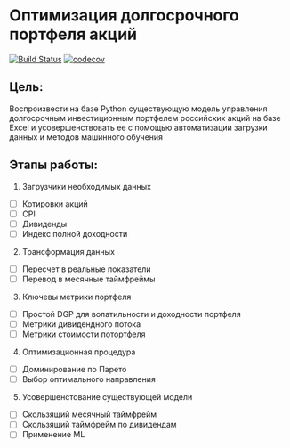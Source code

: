 # Оптимизация долгосрочного портфеля акций

[![Build Status](https://travis-ci.org/mini-kep/parser-rosstat-kep.svg?branch=master)](https://travis-ci.org/mini-kep/parser-rosstat-kep) [![codecov](https://codecov.io/gh/WLM1ke/PortfolioOptimizer/branch/master/graph/badge.svg)](https://codecov.io/gh/WLM1ke/PortfolioOptimizer)

## Цель:
Воспроизвести на базе Python существующую модель управления долгосрочным инвестиционным портфелем российских акций на базе Excel и усовершенствовать ее с помощью автоматизации загрузки данных и методов машинного обучения

## Этапы работы:
1. Загрузчики необходимых данных
- [ ] Котировки акций
- [ ] CPI
- [ ] Дивиденды
- [ ] Индекс полной доходности
2. Трансформация данных
- [ ] Пересчет в реальные показатели
- [ ] Перевод в месячные таймфреймы
3. Ключевы метрики портфеля
- [ ] Простой DGP для волатильности и доходности портфеля
- [ ] Метрики дивидендного потока
- [ ] Метрики стоимости потортфеля
4. Оптимизационная процедура
- [ ] Доминирование по Парето
- [ ] Выбор оптимального направления
5. Усовершенстование существующей модели
- [ ] Скользящий месячный таймфрейм
- [ ] Скользящий таймфрейм по дивидендам
- [ ] Применение ML
